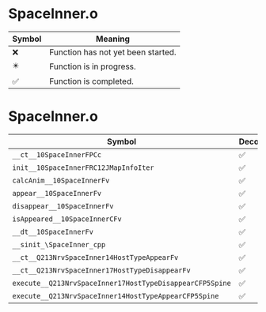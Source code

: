 # SpaceInner.o
| Symbol | Meaning 
| ------------- | ------------- 
| :x: | Function has not yet been started. 
| :eight_pointed_black_star: | Function is in progress. 
| :white_check_mark: | Function is completed. 


# SpaceInner.o
| Symbol | Decompiled? |
| ------------- | ------------- |
| `__ct__10SpaceInnerFPCc` | :white_check_mark: |
| `init__10SpaceInnerFRC12JMapInfoIter` | :white_check_mark: |
| `calcAnim__10SpaceInnerFv` | :white_check_mark: |
| `appear__10SpaceInnerFv` | :white_check_mark: |
| `disappear__10SpaceInnerFv` | :white_check_mark: |
| `isAppeared__10SpaceInnerCFv` | :white_check_mark: |
| `__dt__10SpaceInnerFv` | :white_check_mark: |
| `__sinit_\SpaceInner_cpp` | :white_check_mark: |
| `__ct__Q213NrvSpaceInner14HostTypeAppearFv` | :white_check_mark: |
| `__ct__Q213NrvSpaceInner17HostTypeDisappearFv` | :white_check_mark: |
| `execute__Q213NrvSpaceInner17HostTypeDisappearCFP5Spine` | :white_check_mark: |
| `execute__Q213NrvSpaceInner14HostTypeAppearCFP5Spine` | :white_check_mark: |
